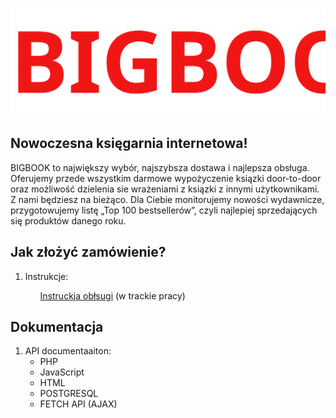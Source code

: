 <h1><p><img alt="Image" title="icon" img src="public/img/logo.svg" /></p></h1>
<h2>Nowoczesna księgarnia internetowa!</h2>
<p>BIGBOOK to największy wybór, najszybsza dostawa i najlepsza obsługa.
    Oferujemy przede wszystkim darmowe wypożyczenie ksiązki door-to-door oraz możliwość 
    dzielenia sie wrażeniami z ksiązki z innymi użytkownikami. Z nami będziesz na bieżąco.
    Dla Ciebie monitorujemy nowości wydawnicze, przygotowujemy listę „Top 100 bestsellerów”,
    czyli najlepiej sprzedających się produktów danego roku.</p>

<h2>Jak złożyć zamówienie?</h2>
<ol>
  <li>Instrukcje: <ul>
<p><a href="http://example.com">Instruckja obłsugi</a> (w  trackie pracy)</p>
  </ul></li></ol>


<h2>Dokumentacja</h2>

<ol>
  <li>API documentaaiton: <ul>
      <li>PHP</li>
      <li>JavaScript</li>
<li>HTML</li>
<li>POSTGRESQL</li>
<li>FETCH API (AJAX)</li>
  </ul></li></ol>

